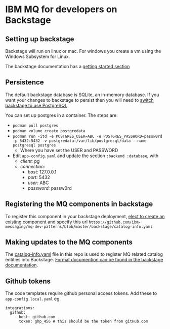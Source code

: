 # IBM MQ for developers on Backstage 

## Setting up backstage
Backstage will run on linux or mac. For windows you create a vm using the Windows Subsystem for Linux. 

The backstage documentation has a [getting started section](https://backstage.io/docs/getting-started/)

## Persistence
The default backstage database is SQLite, an in-memory database. If you want your changes to backstage to persist then you will need to [switch backstage to use PostgreSQL](https://backstage.io/docs/tutorials/switching-sqlite-postgres/).

You can set up postgres in a container. The steps are:
- `podman pull postgres`
- `podman volume create postgredata`
- `podman run -itd -e POSTGRES_USER=ABC -e POSTGRES_PASSWORD=passw0rd -p 5432:5432 -v postgredata:/var/lib/postgresql/data --name postgresql postgres`
    - Where you have set the USER and PASSWORD
- Edit `app-config.yaml` and update the section `:backend :database`, with
    - *client:* pg
    - *connection:*
        - *host:* 127.0.0.1
        - *port:* 5432
        - *user:* ABC
        - *password:* passw0rd


## Registering the MQ components in backstage
To register this component in your backstage deployment, [elect to create an existing component](https://backstage.io/docs/getting-started/register-a-component) and
specify this url `https://github.com/ibm-messaging/mq-dev-patterns/blob/master/backstage/catalog-info.yaml` 

## Making updates to the MQ components
The [catalog-info.yaml](catalog-info.yaml) file in this repo is used to register MQ related catalog entities into Backstage. [Format documention can be found in the backstage documentation](https://backstage.io/docs/features/software-catalog/descriptor-format).

## Github tokens
The code templates require github personal access tokens. Add these to `app-config.local.yaml` eg.

````
integrations:
  github:
    - host: github.com
      token: ghp_456 # this should be the token from gitHub.com
````
